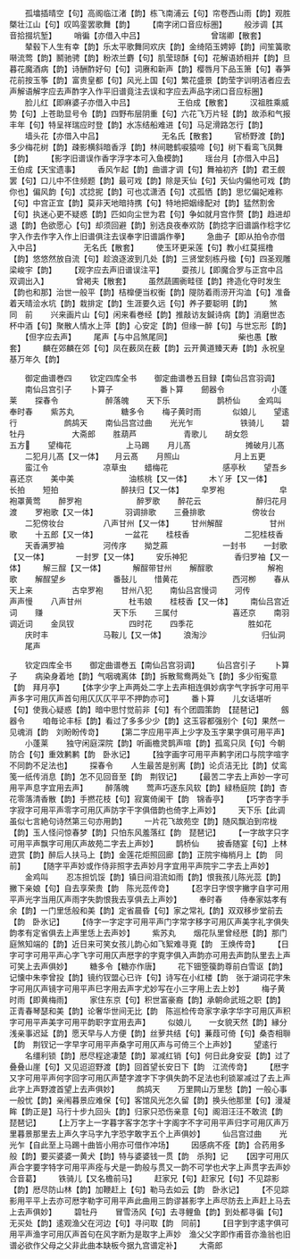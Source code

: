 <!-- { "loadSidebar": true } -->
　　孤墖插晴空【句】高阁临江渚【韵】栋飞南浦云【句】帘卷西山雨【韵】观胜槩壮江山【句】叹鸣銮罢歌舞【韵】
　　【南字闭口音应标圏】
　　般涉调【其音拾掇坑堑】
　　哨徧【亦借入中吕】　　　　　　　　　曾瑞卿【散套】
　　辇毂下人生有幸【韵】乐太平歌舞同欢庆【韵】金绮陌玉娉婷【韵】间笙簧歌啭流莺【韵】鬭驰骋【韵】粉浓兰麝【句】肌莹琼酥【句】花解语娇相并【韵】旦暮花魔酒病【韵】诗酬酢好句【句】词赓和新声【韵】樱唇月下品玉箫【句】春笋花前按玉筝【韵】富贵皇都【句】风光上国【句】繁花盛景【韵莹字训明洁者应去声解语解字应去声酢字入作平旧谱竟注去误和字应去声品字闭口音应标圈】
　　脸儿红【即麻婆子亦借入中吕】　　　　　　王伯成【散套】
　　汉祖胜乘威势【句】上苍助显号令【韵】四野布层阴重【句】六花飞万片轻【韵】故添和气报丰年【句】特呈祥瑞应时登【韵】水冻结船难进【句】马足滑路怎行【韵】
　　墙头花【亦借入中吕】　　　　　　　　无名氏【散套】
　　官桥野渡【韵】多少梅花树【韵】疎影横斜暗香浮【韵】林间聴鹤唳猿啼【句】树下看鸾飞凤舞【韵】
　　【影字旧谱误作香字浮字本可入鱼模韵】
　　瑶台月【亦借入中吕】　　　　　　　　王伯成【天宝遗事】
　　香风乍起【韵】曲谱才调【句】舞袖初齐【韵】君王覻罢【句】口儿中不住频题【韵】最可戏【韵】除是天仙【句】天仙内偏他可戏【韵你也】偏风韵【句】忒捻抳【韵】可也忒潇洒【句】忒孤恓【韵】思忆偏妃难称【句】中宫正宜【韵】莫非天地暗持携【句】特地把姻缘配对【韵】猛然割舍【句】执迷心更不疑惑【韵】匹如向尘世为君【句】争如就月宫作赘【韵】趋进却退【韵】色欲愿心【句】却须回避【韵】别选良夜奉欢防【韵捻字旧谱譌作稔字忆字入作去作字入作上旧谱俱注去误奉字旧谱譌作拳】
　　急曲子【即从拍令亦借入中吕】　　　　　　无名氏【散套】
　　使玉环更采莲【句】教小红莫摇橹【韵】悠悠然放自流【句】趁浪逐波到几处【韵】三贤堂刻栋丹楹【句】四圣观雕梁峻宇【韵】
　　【观字应去声旧谱误注平】
　　耍孩儿【即魔合罗与正宫中吕双调出入】　　　　曾褐夫【散套】
　　虽然蔬圃衠畦径【韵】搀造化夺时发生【韵也和那】治世一般平【韵】桔橰便当权衡【韵】隄防着雨涝开沟洫【句】准备着天晴浍水坑【韵】栽排定【韵】生涯要久远【句】养子要聪明【韵】
　　煞　　　　　　　　　　　　同　前
　　兴来画片山【句】闲来看巻经【韵】推敲访友鍼诗病【韵】消磨世态杯中酒【句】聚散人情水上萍【韵】心安定【韵】但缘一醉【句】与世忘形【韵】
　　【但字应去声】
　　尾声【与中吕煞尾同】　　　　　　　　　柴也愚【散套】
　　麟在郊麟在郊【句】凤在薮凤在薮【韵】云开黄道臻天寿【韵】永祝皇基万年久【韵】

　　御定曲谱巻四
　　钦定四库全书
　　御定曲谱巻五目録【南仙吕宫羽调】
　　南仙吕宫引子
　　卜算子　　　　　　番卜算
　　劒器令　　　　　　小蓬莱
　　探春令　　　　　　醉落魄
　　天下乐　　　　　　鹊桥仙
　　金鸡叫　　　　　　奉时春
　　紫苏丸　　　　　　糖多令
　　梅子黄时雨　　　　似娘儿
　　望逺行　　　　　　鹧鸪天
　　南仙吕宫过曲
　　光光乍　　　　　　铁骑儿
　　碧牡丹　　　　　　大斋郎
　　胜葫芦　　　　　　青歌儿
　　胡女怨　　　　　　五方
　　望梅花　　　　　　　上马踢
　　月儿髙　　　　　　　摊破月儿髙
　　二犯月儿髙【又一体】　　月云髙
　　月照山　　　　　　　月上五更
　　蛮江令　　　　　　　凉草虫
　　蜡梅花　　　　　　　感亭秋
　　望吾乡　　　　　　　喜还京
　　美中美　　　　　　　油核桃【又一体】
　　木丫牙【又一体】　　　　长拍
　　短拍　　　　　　　　醉扶归【又一体】
　　皁罗袍　　　　　　　皁袍罩黄莺
　　醉罗袍　　　　　　　醉罗歌
　　醉花云　　　　　　　醉归花月渡
　　罗袍歌【又一体】　　　　羽调排歌
　　三叠排歌　　　　　　傍妆台
　　二犯傍妆台　　　　　八声甘州【又一体】
　　甘州解酲　　　　　　甘州歌
　　十五郎【又一体】　　　　一盆花
　　桂枝香　　　　　　　二犯桂枝香
　　天香满罗袖　　　　　河传序
　　拗芝蔴　　　　　　　一封书
　　一封歌【又一体】　　　　一封罗【又一体】
　　安乐神犯　　　　　　香归罗袖【又一体】
　　解三酲【又一体】　　　　解酲带甘州
　　解酲歌　　　　　　　解袍歌
　　解酲望乡　　　　　　番鼔儿
　　惜黄花　　　　　　　西河栁
　　春从天上来　　　　　古皁罗袍
　　甘州八犯
　　南仙吕宫慢词
　　河传　　　　　　　　声声慢
　　八声甘州　　　　　　杜韦娘
　　桂枝香【又一体】
　　南仙吕宫近词
　　赚　　　　　　　　　天下乐
　　三属付　　　　　　　喜还京
　　南羽调近词
　　金凤钗　　　　　　　四时花
　　四季花　　　　　　　胜如花
　　庆时丰　　　　　　　马鞍儿【又一体】
　　浪淘沙　　　　　　　归仙洞
　　尾声

　　钦定四库全书
　　御定曲谱巻五【南仙吕宫羽调】
　　仙吕宫引子
　　卜算子
　　病染身着地【韵】气咽魂离体【韵】拆散鸳鸯两处飞【韵】多少衔寃意【韵　拜月亭】
　　【体字少字上声两处二字上去声相连俱妙病字气字拆字可用平声多字可用仄声首句用仄仄仄平平不押韵亦可】
　　番卜算
　　儿女话堪听【句】使我心疑惑【韵】暗中思忖觉前非【句】有个团圆策韵　【琵琶记】
　　劔器令
　　咱毎论丰标【韵】看过了多多少少【韵】这玉容都强别个【句】果然一见魂消【韵　刘盼盼传竒】
　　【第二字应用平声上少字及玉字果字俱可用平声】
　　小蓬莱
　　独守闲庭深院【韵】听画檐灵鹊声喧【韵】孤鸾只凤【句】今朝防合【句】重效鹣鹣【韵　卧氷记】
　　【独字画字可用平声鹣字闭口与院字喧字不同韵不足法也】
　　探春令
　　人生最苦是别离【韵】论贞洁无比【韵】仗鸾笺一纸传消息【韵】怎不见回音至【韵　荆钗记】
　　【最苦二字去上声妙一字可用平声息字宜用去声】
　　醉落魄
　　莺声巧逐东风软【韵】緑杨庭院【韵】杏花零落清香散【韵】手撚花枝【句】寂寞倚阑干【韵　锦香亭】
　　【巧字杏字手字寂字可用平声零字可用仄声防字干字俱借韵也倚字上声妙】
　　天下乐【此调虽似七言絶句诗然第三句亦用韵】
　　一片花飞故苑空【韵】随风飘泊到帘栊【韵】玉人怪问惊春梦【韵】只怕东风羞落红【韵　琵琶记】
　　【一字故字只字可用平声飘字可用仄声故苑二字去上声妙】
　　鹊桥仙
　　披香随宴【句】上林逰赏【韵】醉后人扶马上【韵】金莲花炬照回廊【韵】正院宇梅梢月上【韵　同前】
　　【随字平声妙或作侍非照字去声妙月字宜用平声院宇二字去上声妙】
　　金鸡叫
　　忍冻担饥馁【韵】镇日间泪流如雨【韵】恨我孩儿陈光蕊【韵】撇下亲娘【句】自去享荣贵【韵　陈光蕊传竒】
　　【忍字日字恨字撇字自字可用平声光字当用仄声雨字失韵恨我去享俱去上声妙】
　　奉时春
　　侍奉家姑孝有余【韵】一门里恁般和美【韵】定省晨昏【句】家之常礼【韵】双双移步堂前去【韵　卧氷记】
　　【侍字一字定字可用平声门字常字移字可用仄声美字礼字俱失韵孝有定省俱去上声里恁上去声妙】
　　紫苏丸
　　烟花队里曾经厯【韵】那门庭煞知端的【韵】近日来可笑女孩儿韵心如飞絮难寻覔【韵　王焕传竒】
　　【日字可字可用平声心字飞字可用仄声厯字的字覔字俱入声韵亦可用去声韵队里去上声可笑上去声俱妙】
　　糖多令【糖亦作唐】
　　花下钿箜篌韵尊前白雪讴【韵】记懐中朱李曾投【韵】镜约钗盟心已许【句】诗写在小红楼【韵　张于湖词花字朱字可用仄声镜字可用平声巳字用去声字尤妙写在小三字用上去上妙】
　　梅子黄时雨【即黄梅雨】
　　家住东京【句】积世富豪裔【韵】承朝命武班之职【韵】正青春琴瑟和美【韵】论奢华世间无比【韵　陈巡检传竒家字承字华字可用仄声积字可用平声美字可用平韵职字宜用去声】
　　似娘儿
　　一女貌天然【韵】縁分浅亲事迟延【韵】愿天早与人方便【韵】丝萝共结【句】蒹葭可倚【句】桑杏相聨【韵　荆钗记一字早字可用平声桑字可用仄声与可倚三个上声妙】
　　望逺行
　　名缰利锁【韵】厯尽程途凄楚【韵】翠减红销【句】何日此身安妥【韵】过了叠叠山崖【句】又见迢迢野渡【韵】回首望长安日下【韵　江流传竒】
　　【厯字又字可用平声何字回字可用仄声楚字渡字下字俱失韵不足法也利锁翠减过了去上声此字上声野渡首望上去声俱妙】
　　鹧鸪天
　　万里闗山万里愁【韵】一般心事一般忧【韵】亲闱暮景应难保【句】客馆风光怎久留【韵】换头他那里【句】漫凝眸【韵正是】马行十步九回头【韵】归家只恐伤亲意【句】阁泪汪汪不敢流【韵　琵琶记】
　　【上万字上一字暮字客字怎字十字阁字不字可用平声归字可用仄声万里暮景那里去上声久字马字九字恐字敢字五个上声俱妙】
　　仙吕宫过曲
　　光光乍【自此至上马踢十曲皆小用亦可借作冲场】
　　因感病不痊【韵】合药用多般【韵】要买婆婆一黄犬【韵】特与婆婆钱一贯【韵　杀狗】记
　　【因字可用仄声合字要字特字可用平声痊与犬是一韵般与贯又一韵不可学也犬字上声贯字去声妙合音葛】
　　铁骑儿【又名檐前马】
　　赶家兄【句】赶家兄【句】不见踪影【韵】厯尽防山林【韵】加鞭赶上【句】勒马去如云【韵　卧氷记】
　　【不见踪影用平平上去亦可厯字勒字可用平声此曲用三韵谬甚影字上声尽防去上声赶上马去上去声俱妙】
　　碧牡丹
　　冒雪汤风【句】去寻鲤鱼【韵】到处都寻徧【句】无买处【韵】逺观渔父在河边【句】寻问取【韵　同前】
　　【目字到字逺字俱可用平声渔字可用仄声首句在风字断为是取字上声妙　渔父父字即作甫音亦渔翁也旧谱必欲作父母之父非此曲本缺板今据九宫谱定补】
　　大斋郎
